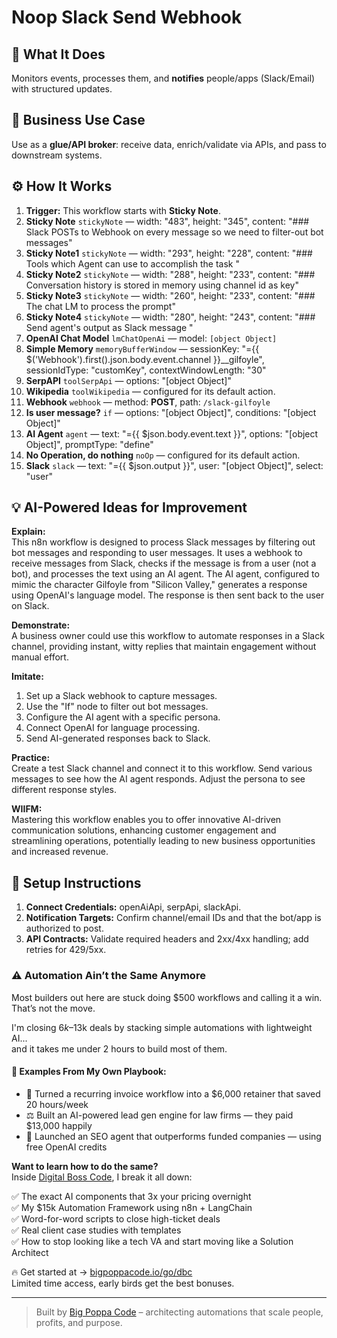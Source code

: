 # Noop Slack Send Webhook
  ## 🚀 What It Does
  Monitors events, processes them, and **notifies** people/apps (Slack/Email) with structured updates.
  
  ## 💼 Business Use Case
  Use as a **glue/API broker**: receive data, enrich/validate via APIs, and pass to downstream systems.
  
  ## ⚙️ How It Works
  1. **Trigger:** This workflow starts with **Sticky Note**.
  2. **Sticky Note** `stickyNote` — width: "483", height: "345", content: "### Slack POSTs to Webhook on every message so we need to filter-out bot messages"
3. **Sticky Note1** `stickyNote` — width: "293", height: "228", content: "### Tools which Agent can use to accomplish the task
"
4. **Sticky Note2** `stickyNote` — width: "288", height: "233", content: "### Conversation history is stored in memory using channel id as key"
5. **Sticky Note3** `stickyNote` — width: "260", height: "233", content: "### The chat LM to process the prompt"
6. **Sticky Note4** `stickyNote` — width: "280", height: "243", content: "### Send agent's output as Slack message
"
7. **OpenAI Chat Model** `lmChatOpenAi` — model: `[object Object]`
8. **Simple Memory** `memoryBufferWindow` — sessionKey: "={{ $('Webhook').first().json.body.event.channel }}__gilfoyle", sessionIdType: "customKey", contextWindowLength: "30"
9. **SerpAPI** `toolSerpApi` — options: "[object Object]"
10. **Wikipedia** `toolWikipedia` — configured for its default action.
11. **Webhook** `webhook` — method: **POST**, path: `/slack-gilfoyle`
12. **Is user message?** `if` — options: "[object Object]", conditions: "[object Object]"
13. **AI Agent** `agent` — text: "={{ $json.body.event.text }}", options: "[object Object]", promptType: "define"
14. **No Operation, do nothing** `noOp` — configured for its default action.
15. **Slack** `slack` — text: "={{ $json.output }}", user: "[object Object]", select: "user"
  
  ## 💡 AI-Powered Ideas for Improvement
  **Explain:**  
This n8n workflow is designed to process Slack messages by filtering out bot messages and responding to user messages. It uses a webhook to receive messages from Slack, checks if the message is from a user (not a bot), and processes the text using an AI agent. The AI agent, configured to mimic the character Gilfoyle from "Silicon Valley," generates a response using OpenAI's language model. The response is then sent back to the user on Slack.

**Demonstrate:**  
A business owner could use this workflow to automate responses in a Slack channel, providing instant, witty replies that maintain engagement without manual effort.

**Imitate:**  
1. Set up a Slack webhook to capture messages.
2. Use the "If" node to filter out bot messages.
3. Configure the AI agent with a specific persona.
4. Connect OpenAI for language processing.
5. Send AI-generated responses back to Slack.

**Practice:**  
Create a test Slack channel and connect it to this workflow. Send various messages to see how the AI agent responds. Adjust the persona to see different response styles.

**WIIFM:**  
Mastering this workflow enables you to offer innovative AI-driven communication solutions, enhancing customer engagement and streamlining operations, potentially leading to new business opportunities and increased revenue.
  
  ## 🔧 Setup Instructions
  1. **Connect Credentials:** openAiApi, serpApi, slackApi.
2. **Notification Targets:** Confirm channel/email IDs and that the bot/app is authorized to post.
3. **API Contracts:** Validate required headers and 2xx/4xx handling; add retries for 429/5xx.
  
### ⚠️ Automation Ain’t the Same Anymore

Most builders out here are stuck doing $500 workflows and calling it a win.  
That’s not the move.  

I'm closing $6k–$13k deals by stacking simple automations with lightweight AI...  
and it takes me under 2 hours to build most of them.

#### 🧠 Examples From My Own Playbook:
- 🔁 Turned a recurring invoice workflow into a $6,000 retainer that saved 20 hours/week  
- ⚖️ Built an AI-powered lead gen engine for law firms — they paid $13,000 happily  
- 🚀 Launched an SEO agent that outperforms funded companies — using free OpenAI credits  

**Want to learn how to do the same?**  
Inside [Digital Boss Code](https://bigpoppacode.io/go/dbc), I break it all down:

✅ The exact AI components that 3x your pricing overnight  
✅ My $15k Automation Framework using n8n + LangChain  
✅ Word-for-word scripts to close high-ticket deals  
✅ Real client case studies with templates  
✅ How to stop looking like a tech VA and start moving like a Solution Architect  

🔥 Get started at → [bigpoppacode.io/go/dbc](https://bigpoppacode.io/go/dbc)  
Limited time access, early birds get the best bonuses.

---
> Built by [Big Poppa Code](https://bigpoppacode.io) – architecting automations that scale people, profits, and purpose.
  